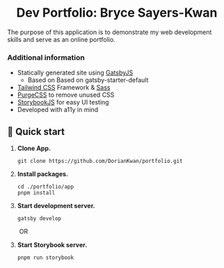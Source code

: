 <h1 align="center">
  Dev Portfolio: Bryce Sayers-Kwan
</h1>

<p>
  The purpose of this application is to demonstrate my web development skills and serve 
  as an online portfolio.
</p>

### Additional information

- Statically generated site using [GatsbyJS](https://www.gatsbyjs.org/docs/)
  - Based on Based on gatsby-starter-default
- [Tailwind CSS](https://tailwindcss.com/) Framework & [Sass](https://sass-lang.com/documentation)
- [PurgeCSS](https://www.gatsbyjs.org/packages/gatsby-plugin-purgecss/) to remove unused CSS
- [StorybookJS](https://storybook.js.org/docs/basics/introduction/) for easy UI testing
- Developed with a11y in mind


## 🚀 Quick start

1.  **Clone App.**

    ```shell
    git clone https://github.com/DorianKwan/portfolio.git
    ```

1.  **Install packages.**

    ```shell
    cd ./portfolio/app
    pnpm install
    ```

1.  **Start development server.**

    ```shell
    gatsby develop
    ```

&nbsp;&nbsp;&nbsp;&nbsp;&nbsp;&nbsp;&nbsp;OR

3. **Start Storybook server.**

    ```
    pnpm run storybook
    ```
